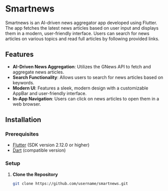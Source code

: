 # Smartnews

Smartnews is an AI-driven news aggregator app developed using Flutter. The app fetches the latest news articles based on user input and displays them in a modern, user-friendly interface. Users can search for news articles on various topics and read full articles by following provided links.

## Features

- **AI-Driven News Aggregation**: Utilizes the GNews API to fetch and aggregate news articles.
- **Search Functionality**: Allows users to search for news articles based on keywords.
- **Modern UI**: Features a sleek, modern design with a customizable AppBar and user-friendly interface.
- **In-App Navigation**: Users can click on news articles to open them in a web browser.

## Installation

### Prerequisites

- [Flutter](https://flutter.dev/docs/get-started/install) (SDK version 2.12.0 or higher)
- [Dart](https://dart.dev/get-dart) (compatible version)

### Setup

1. **Clone the Repository**

   ```bash
   git clone https://github.com/username/smartnews.git
